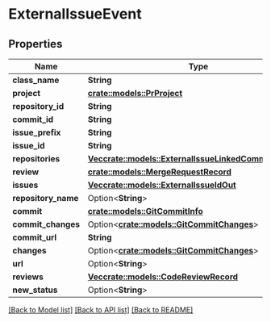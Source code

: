 # ExternalIssueEvent

## Properties

Name | Type | Description | Notes
------------ | ------------- | ------------- | -------------
**class_name** | **String** |  | 
**project** | [**crate::models::PrProject**](PR_Project.md) |  | 
**repository_id** | **String** |  | 
**commit_id** | **String** |  | 
**issue_prefix** | **String** |  | 
**issue_id** | **String** |  | 
**repositories** | [**Vec<crate::models::ExternalIssueLinkedCommitsForRepo>**](ExternalIssueLinkedCommitsForRepo.md) |  | 
**review** | [**crate::models::MergeRequestRecord**](MergeRequestRecord.md) |  | 
**issues** | [**Vec<crate::models::ExternalIssueIdOut>**](ExternalIssueIdOut.md) |  | 
**repository_name** | Option<**String**> |  | 
**commit** | [**crate::models::GitCommitInfo**](GitCommitInfo.md) |  | 
**commit_changes** | Option<[**crate::models::GitCommitChanges**](GitCommitChanges.md)> |  | [optional]
**commit_url** | **String** |  | 
**changes** | Option<[**crate::models::GitCommitChanges**](GitCommitChanges.md)> |  | [optional]
**url** | Option<**String**> |  | [optional]
**reviews** | [**Vec<crate::models::CodeReviewRecord>**](CodeReviewRecord.md) |  | 
**new_status** | Option<**String**> |  | [optional]

[[Back to Model list]](../README.md#documentation-for-models) [[Back to API list]](../README.md#documentation-for-api-endpoints) [[Back to README]](../README.md)


